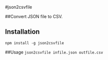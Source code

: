 #json2csvfile

##Convert JSON file to CSV.

## Installation
`npm install -g json2csvfile`

##Usage
`json2csvfile infile.json outfile.csv`